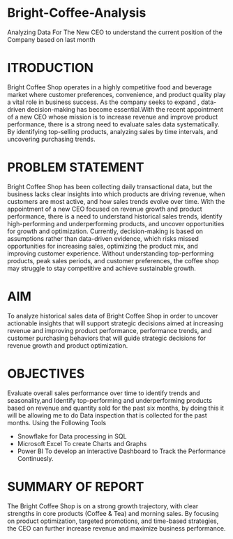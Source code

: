 # Bright-Coffee-Analysis
Analyzing Data For The New CEO to understand the current position of the Company based on last month

# ITRODUCTION
Bright Coffee Shop operates in a highly competitive food and beverage market where customer preferences, convenience, and product quality play a vital role in business success. As the company seeks to expand , data-driven decision-making has become essential.With the recent appointment of a new CEO whose mission is to increase revenue and improve product performance, there is a strong need to evaluate sales data systematically. By identifying top-selling products, analyzing sales by time intervals, and uncovering purchasing trends.

# PROBLEM STATEMENT
Bright Coffee Shop has been collecting daily transactional data, but the business lacks clear insights into which products are driving revenue, when customers are most active, and how sales trends evolve over time. With the appointment of a new CEO focused on revenue growth and product performance, there is a need to understand historical sales trends, identify high-performing and underperforming products, and uncover opportunities for growth and optimization.
Currently, decision-making is based on assumptions rather than data-driven evidence, which risks missed opportunities for increasing sales, optimizing the product mix, and improving customer experience. Without understanding top-performing products, peak sales periods, and customer preferences, the coffee shop may struggle to stay competitive and achieve sustainable growth.

# AIM
To analyze historical sales data of Bright Coffee Shop in order to uncover actionable insights that will support strategic decisions aimed at increasing revenue and improving product performance, performance trends, and customer purchasing behaviors that will guide strategic decisions for revenue growth and product optimization.

# OBJECTIVES
Evaluate overall sales performance over time to identify trends and seasonality,and Identify top-performing and underperforming products based on revenue and quantity sold for the past six months, by doing this it will be allowing me to do Data inspection that is collected for the past months.
Using the Following Tools
- Snowflake for Data processing in SQL
- Microsoft Excel To create Charts and Graphs
- Power BI To develop an interactive Dashboard to Track the Performance Continuesly.

# SUMMARY OF REPORT
The Bright Coffee Shop is on a strong growth trajectory, with clear strengths in core products (Coffee & Tea) and morning sales. By focusing on product optimization, targeted promotions, and time-based strategies, the CEO can further increase revenue and maximize business performance.
